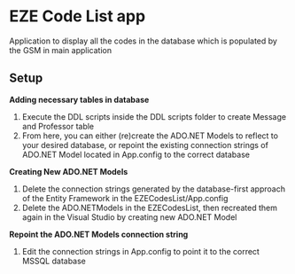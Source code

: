# EZE Code List app

Application to display all the codes in the database which is populated by the GSM in main application

## Setup

**Adding necessary tables in database**

1. Execute the DDL scripts inside the DDL scripts folder to create Message and Professor table
2. From here, you can either (re)create the ADO.NET Models to reflect to your desired database, or repoint the existing connection strings of ADO.NET Model located in App.config to the correct database

**Creating New ADO.NET Models**

1. Delete the connection strings generated by the database-first approach of the Entity Framework in the EZECodesList/App.config
2. Delete the ADO.NETModels in the EZECodesList, then recreated them again in the Visual Studio by creating new ADO.NET Model

**Repoint the ADO.NET Models connection string**

1. Edit the connection strings in App.config to point it to the correct MSSQL database
